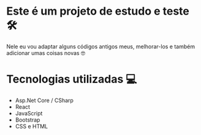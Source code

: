 # Este é um projeto de estudo e teste 🛠️
Nele eu vou adaptar alguns códigos antigos meus, melhorar-los e também adicionar umas coisas novas 🤓

# Tecnologias utilizadas 💻
* Asp.Net Core / CSharp
* React
* JavaScript
* Bootstrap
* CSS e HTML